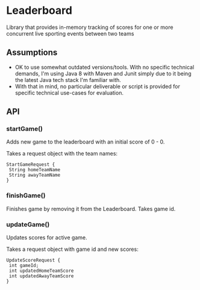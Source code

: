 # Leaderboard

Library that provides in-memory tracking of scores for one or more concurrent live sporting events between two teams

## Assumptions

* OK to use somewhat outdated versions/tools. With no specific technical demands, I'm using Java 8 with Maven and Junit simply due to it being the latest Java tech stack I'm familiar with.
* With that in mind, no particular deliverable or script is provided for specific technical use-cases for evaluation. 

## API

### startGame()

Adds new game to the leaderboard with an initial score of 0 - 0.

Takes a request object with the team names:
```
StartGameRequest {
 String homeTeamName
 String awayTeamName
}
```

### finishGame()

Finishes game by removing it from the Leaderboard. Takes game id.

### updateGame()

Updates scores for active game.

Takes a request object with game id and new scores:

```
UpdateScoreRequest {
 int gameId;
 int updatedHomeTeamScore
 int updatedAwayTeamScore
}
```